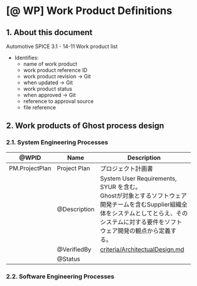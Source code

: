 # [@ WP] Work Product Definitions

## 1. About this document

Automotive SPICE 3.1 - 14-11 Work product list

- Identifies:
  - name of work product
  - work product reference ID
  - work product revision → Git
  - when updated → Git
  - work product status
  - when approved → Git
  - reference to approval source
  - file reference

## 2. Work products of Ghost process design

### 2.1. System Engineering Processes

| @WPID | Name | Description |
| ----- | ---- | ----------- |
| PM.ProjectPlan | Project Plan | プロジェクト計画書 |
| | @Description | System User Requirements, SYUR を含む。<br>Ghostが対象とするソフトウェア開発チームを含むSupplier組織全体をシステムとしてとらえ、そのシステムに対する要件をソフトウェア開発の観点から定義する。
| | @VerifiedBy  | [criteria/ArchitectualDesign.md](criteria/ArchitectualDesign.md)
| | @Status      |

### 2.2. Software Engineering Processes
